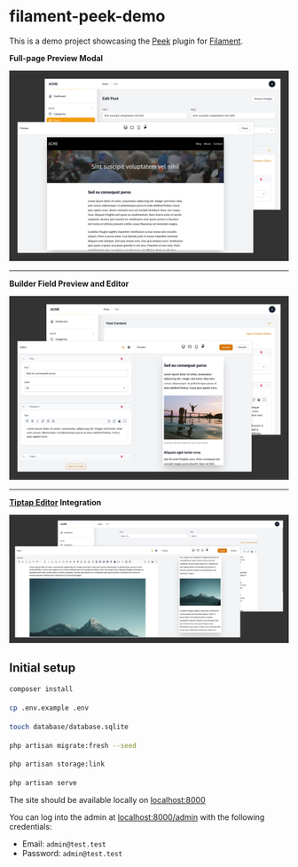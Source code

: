 # filament-peek-demo

This is a demo project showcasing the [Peek](https://github.com/pboivin/filament-peek/) plugin for [Filament](https://filamentphp.com/).

**Full-page Preview Modal**

![Screenshots of the edit page and preview modal](./art/01-page-preview.jpg)

---

**Builder Field Preview and Editor**

![Screenshots of the edit page and builder field preview](./art/02-builder-preview.jpg)

---

**[Tiptap Editor](https://github.com/awcodes/filament-tiptap-editor) Integration**

![Screenshots of the edit page and the Tiptap Editor form field](./art/03-tiptap.jpg)

## Initial setup

```sh
composer install

cp .env.example .env

touch database/database.sqlite

php artisan migrate:fresh --seed

php artisan storage:link

php artisan serve
```

The site should be available locally on [localhost:8000](http://localhost:8000)

You can log into the admin at [localhost:8000/admin](http://localhost:8000/admin) with the following credentials:

- Email: `admin@test.test`
- Password: `admin@test.test`
